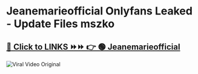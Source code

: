 
 # Jeanemarieofficial Onlyfans Leaked - Update Files mszko

## <h2><a href="https://clipsfans.com/Jeanemarieofficial&ref=git">🔗 Click to LINKS ⏩⏩ 👉 🟢 Jeanemarieofficial </a></h2>

<a href="https://clipsfans.com/Jeanemarieofficial&ref=git" rel="nofollow" data-target="animated-image.originalLink"><img src="https://i.ibb.co.com/xMMVF88/686577567.gif" alt="Viral Video Original" style="max-width: 100%; display: inline-block;" data-target="animated-image.originalImage"></a>

